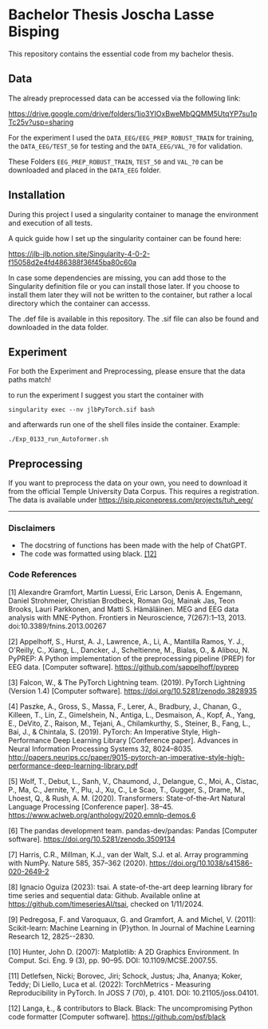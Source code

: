 # Bachelor Thesis Joscha Lasse Bisping

This repository contains the essential code from my bachelor thesis.


## Data

The already preprocessed data can be accessed via the following link:

https://drive.google.com/drive/folders/1io3YIOxBweMbQQMM5UtqYP7su1pTc25v?usp=sharing

For the experiment I used the `DATA_EEG/EEG_PREP_ROBUST_TRAIN` for training,
the `DATA_EEG/TEST_50` for testing and the `DATA_EEG/VAL_70` for validation.

These Folders `EEG_PREP_ROBUST_TRAIN`, `TEST_50` and `VAL_70` can be downloaded and placed in the `DATA_EEG` folder.

## Installation
During this project I used a singularity container to manage the environment and execution of all tests.

A quick guide how I set up the singularity container can be found here:

https://jlb-jlb.notion.site/Singularity-4-0-2-f15058d2e4fd486388f36f45ba80c60a


In case some dependencies are missing, you can add those to the Singularity definition file or you can install those later. If you choose to install them later they will not be written to the container, but rather a local directory which the container can accesss.

The .def file is available in this repository.
The .sif file can also be found and downloaded in the data folder.

## Experiment

For both the Experiment and Preprocessing, please ensure that the data paths match!

to run the experiment I suggest you start the container with 

```
singularity exec --nv jlbPyTorch.sif bash
```

and afterwards run one of the shell files inside the container. Example:

```
./Exp_0133_run_Autoformer.sh
```

## Preprocessing
If you want to preprocess the data on your own, you need to download it from the official Temple University Data Corpus. This requires a registration. The data is available under https://isip.piconepress.com/projects/tuh_eeg/

---

### Disclaimers

- The docstring of functions has been made with the help of ChatGPT.
- The code was formatted using black. <a href="#12">[12]</a>





### Code References

<a id="1"> [1] </a>
Alexandre Gramfort, Martin Luessi, Eric Larson, Denis A. Engemann, Daniel Strohmeier, Christian Brodbeck, Roman Goj, Mainak Jas, Teon Brooks, Lauri Parkkonen, and Matti S. Hämäläinen. MEG and EEG data analysis with MNE-Python. Frontiers in Neuroscience, 7(267):1–13, 2013. doi:10.3389/fnins.2013.00267 

<a id="2"> [2] </a>
Appelhoff, S., Hurst, A. J., Lawrence, A., Li, A., Mantilla Ramos, Y. J., O'Reilly, C., Xiang, L., Dancker, J., Scheltienne, M., Bialas, O., & Alibou, N. PyPREP: A Python implementation of the preprocessing pipeline (PREP) for EEG data. [Computer software]. https://github.com/sappelhoff/pyprep

<a id="3"> [3] </a>
Falcon, W., & The PyTorch Lightning team. (2019). PyTorch Lightning (Version 1.4) [Computer software]. https://doi.org/10.5281/zenodo.3828935

<a id="4"> [4] </a>
Paszke, A., Gross, S., Massa, F., Lerer, A., Bradbury, J., Chanan, G., Killeen, T., Lin, Z., Gimelshein, N., Antiga, L., Desmaison, A., Kopf, A., Yang, E., DeVito, Z., Raison, M., Tejani, A., Chilamkurthy, S., Steiner, B., Fang, L., Bai, J., & Chintala, S. (2019). PyTorch: An Imperative Style, High-Performance Deep Learning Library [Conference paper]. Advances in Neural Information Processing Systems 32, 8024–8035. http://papers.neurips.cc/paper/9015-pytorch-an-imperative-style-high-performance-deep-learning-library.pdf

<a id="5"> [5] </a>
Wolf, T., Debut, L., Sanh, V., Chaumond, J., Delangue, C., Moi, A., Cistac, P., Ma, C., Jernite, Y., Plu, J., Xu, C., Le Scao, T., Gugger, S., Drame, M., Lhoest, Q., & Rush, A. M. (2020). Transformers: State-of-the-Art Natural Language Processing [Conference paper]. 38–45. https://www.aclweb.org/anthology/2020.emnlp-demos.6



<a id="6"> [6] </a>
The pandas development team. pandas-dev/pandas: Pandas [Computer software]. https://doi.org/10.5281/zenodo.3509134

<a id="7"> [7] </a>
Harris, C.R., Millman, K.J., van der Walt, S.J. et al. Array programming with NumPy. Nature 585, 357–362 (2020). https://doi.org/10.1038/s41586-020-2649-2


<a id="8"> [8] </a>
Ignacio Oguiza (2023): tsai. A state-of-the-art deep learning library for time series and sequential data: Github. Available online at https://github.com/timeseriesAI/tsai, checked on 1/11/2024.

<a id="9"> [9] </a>
Pedregosa, F. and Varoquaux, G. and Gramfort, A. and Michel, V. (2011): Scikit-learn: Machine Learning in {P}ython. In Journal of Machine Learning Research 12, 2825--2830.

<a id="10"> [10] </a>
Hunter, John D. (2007): Matplotlib: A 2D Graphics Environment. In Comput. Sci. Eng. 9 (3), pp. 90–95. DOI: 10.1109/MCSE.2007.55.

<a id="11"> [11] </a>
Detlefsen, Nicki; Borovec, Jiri; Schock, Justus; Jha, Ananya; Koker, Teddy; Di Liello, Luca et al. (2022): TorchMetrics - Measuring Reproducibility in PyTorch. In JOSS 7 (70), p. 4101. DOI: 10.21105/joss.04101.

<a id="12"> [12] </a>
Langa, Ł., & contributors to Black. Black: The uncompromising Python code formatter [Computer software]. https://github.com/psf/black